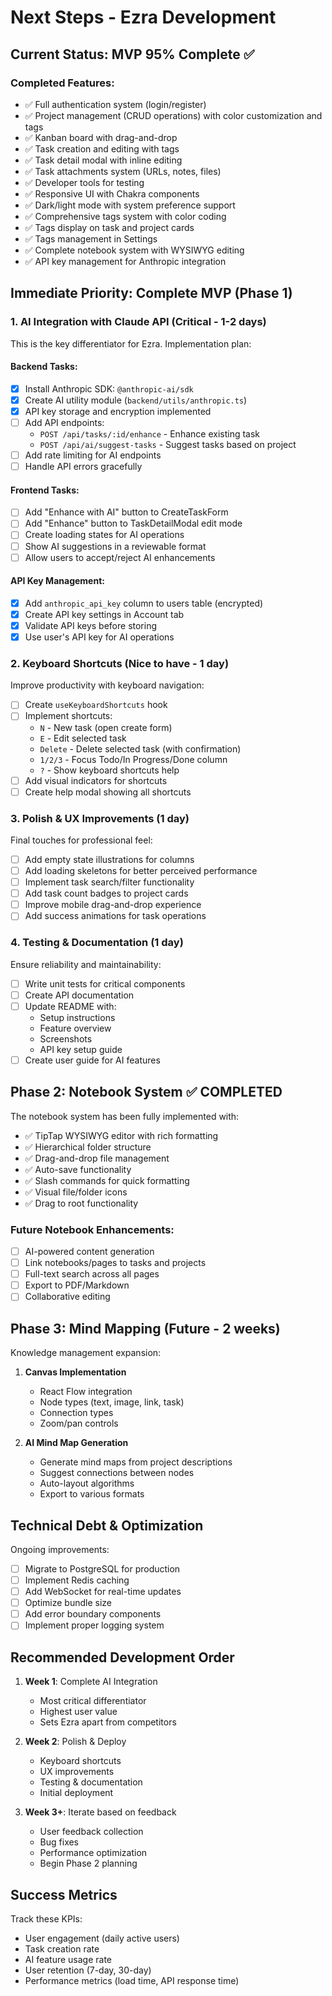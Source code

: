 # Next Steps - Ezra Development

## Current Status: MVP 95% Complete ✅

### Completed Features:
- ✅ Full authentication system (login/register)
- ✅ Project management (CRUD operations) with color customization and tags
- ✅ Kanban board with drag-and-drop
- ✅ Task creation and editing with tags
- ✅ Task detail modal with inline editing
- ✅ Task attachments system (URLs, notes, files)
- ✅ Developer tools for testing
- ✅ Responsive UI with Chakra components
- ✅ Dark/light mode with system preference support
- ✅ Comprehensive tags system with color coding
- ✅ Tags display on task and project cards
- ✅ Tags management in Settings
- ✅ Complete notebook system with WYSIWYG editing
- ✅ API key management for Anthropic integration

## Immediate Priority: Complete MVP (Phase 1)

### 1. AI Integration with Claude API (Critical - 1-2 days)
This is the key differentiator for Ezra. Implementation plan:

#### Backend Tasks:
- [x] Install Anthropic SDK: `@anthropic-ai/sdk`
- [x] Create AI utility module (`backend/utils/anthropic.ts`)
- [x] API key storage and encryption implemented
- [ ] Add API endpoints:
  - `POST /api/tasks/:id/enhance` - Enhance existing task
  - `POST /api/ai/suggest-tasks` - Suggest tasks based on project
- [ ] Add rate limiting for AI endpoints
- [ ] Handle API errors gracefully

#### Frontend Tasks:
- [ ] Add "Enhance with AI" button to CreateTaskForm
- [ ] Add "Enhance" button to TaskDetailModal edit mode
- [ ] Create loading states for AI operations
- [ ] Show AI suggestions in a reviewable format
- [ ] Allow users to accept/reject AI enhancements

#### API Key Management:
- [x] Add `anthropic_api_key` column to users table (encrypted)
- [x] Create API key settings in Account tab
- [x] Validate API keys before storing
- [x] Use user's API key for AI operations

### 2. Keyboard Shortcuts (Nice to have - 1 day)
Improve productivity with keyboard navigation:

- [ ] Create `useKeyboardShortcuts` hook
- [ ] Implement shortcuts:
  - `N` - New task (open create form)
  - `E` - Edit selected task
  - `Delete` - Delete selected task (with confirmation)
  - `1/2/3` - Focus Todo/In Progress/Done column
  - `?` - Show keyboard shortcuts help
- [ ] Add visual indicators for shortcuts
- [ ] Create help modal showing all shortcuts

### 3. Polish & UX Improvements (1 day)
Final touches for professional feel:

- [ ] Add empty state illustrations for columns
- [ ] Add loading skeletons for better perceived performance
- [ ] Implement task search/filter functionality
- [ ] Add task count badges to project cards
- [ ] Improve mobile drag-and-drop experience
- [ ] Add success animations for task operations

### 4. Testing & Documentation (1 day)
Ensure reliability and maintainability:

- [ ] Write unit tests for critical components
- [ ] Create API documentation
- [ ] Update README with:
  - Setup instructions
  - Feature overview
  - Screenshots
  - API key setup guide
- [ ] Create user guide for AI features

## Phase 2: Notebook System ✅ COMPLETED
The notebook system has been fully implemented with:

- ✅ TipTap WYSIWYG editor with rich formatting
- ✅ Hierarchical folder structure
- ✅ Drag-and-drop file management
- ✅ Auto-save functionality
- ✅ Slash commands for quick formatting
- ✅ Visual file/folder icons
- ✅ Drag to root functionality

### Future Notebook Enhancements:
- [ ] AI-powered content generation
- [ ] Link notebooks/pages to tasks and projects
- [ ] Full-text search across all pages
- [ ] Export to PDF/Markdown
- [ ] Collaborative editing

## Phase 3: Mind Mapping (Future - 2 weeks)
Knowledge management expansion:

1. **Canvas Implementation**
   - React Flow integration
   - Node types (text, image, link, task)
   - Connection types
   - Zoom/pan controls

2. **AI Mind Map Generation**
   - Generate mind maps from project descriptions
   - Suggest connections between nodes
   - Auto-layout algorithms
   - Export to various formats

## Technical Debt & Optimization
Ongoing improvements:

- [ ] Migrate to PostgreSQL for production
- [ ] Implement Redis caching
- [ ] Add WebSocket for real-time updates
- [ ] Optimize bundle size
- [ ] Add error boundary components
- [ ] Implement proper logging system

## Recommended Development Order

1. **Week 1**: Complete AI Integration
   - Most critical differentiator
   - Highest user value
   - Sets Ezra apart from competitors

2. **Week 2**: Polish & Deploy
   - Keyboard shortcuts
   - UX improvements
   - Testing & documentation
   - Initial deployment

3. **Week 3+**: Iterate based on feedback
   - User feedback collection
   - Bug fixes
   - Performance optimization
   - Begin Phase 2 planning

## Success Metrics
Track these KPIs:

- User engagement (daily active users)
- Task creation rate
- AI feature usage rate
- User retention (7-day, 30-day)
- Performance metrics (load time, API response time)